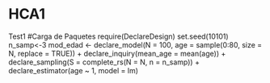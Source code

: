 # HCA1
Test1
#Carga de Paquetes
require(DeclareDesign)
set.seed(10101) 
n_samp<-3
mod_edad <-
  declare_model(N = 100, age = sample(0:80, size = N, replace = TRUE)) +
  declare_inquiry(mean_age = mean(age)) +
  declare_sampling(S = complete_rs(N = N, n = n_samp)) +
  declare_estimator(age ~ 1, model = lm) 
